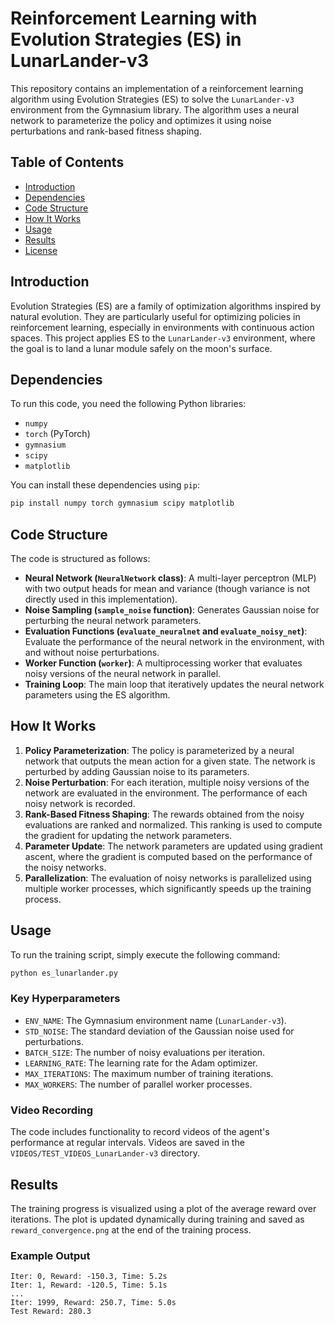 # Reinforcement Learning with Evolution Strategies (ES) in LunarLander-v3

This repository contains an implementation of a reinforcement learning algorithm using Evolution Strategies (ES) to solve the `LunarLander-v3` environment from the Gymnasium library. The algorithm uses a neural network to parameterize the policy and optimizes it using noise perturbations and rank-based fitness shaping.

## Table of Contents
- [Introduction](#introduction)
- [Dependencies](#dependencies)
- [Code Structure](#code-structure)
- [How It Works](#how-it-works)
- [Usage](#usage)
- [Results](#results)
- [License](#license)

## Introduction

Evolution Strategies (ES) are a family of optimization algorithms inspired by natural evolution. They are particularly useful for optimizing policies in reinforcement learning, especially in environments with continuous action spaces. This project applies ES to the `LunarLander-v3` environment, where the goal is to land a lunar module safely on the moon's surface.

## Dependencies

To run this code, you need the following Python libraries:

- `numpy`
- `torch` (PyTorch)
- `gymnasium`
- `scipy`
- `matplotlib`

You can install these dependencies using `pip`:

```bash
pip install numpy torch gymnasium scipy matplotlib
```

## Code Structure

The code is structured as follows:

- **Neural Network (`NeuralNetwork` class)**: A multi-layer perceptron (MLP) with two output heads for mean and variance (though variance is not directly used in this implementation).
- **Noise Sampling (`sample_noise` function)**: Generates Gaussian noise for perturbing the neural network parameters.
- **Evaluation Functions (`evaluate_neuralnet` and `evaluate_noisy_net`)**: Evaluate the performance of the neural network in the environment, with and without noise perturbations.
- **Worker Function (`worker`)**: A multiprocessing worker that evaluates noisy versions of the neural network in parallel.
- **Training Loop**: The main loop that iteratively updates the neural network parameters using the ES algorithm.

## How It Works

1. **Policy Parameterization**: The policy is parameterized by a neural network that outputs the mean action for a given state. The network is perturbed by adding Gaussian noise to its parameters.
2. **Noise Perturbation**: For each iteration, multiple noisy versions of the network are evaluated in the environment. The performance of each noisy network is recorded.
3. **Rank-Based Fitness Shaping**: The rewards obtained from the noisy evaluations are ranked and normalized. This ranking is used to compute the gradient for updating the network parameters.
4. **Parameter Update**: The network parameters are updated using gradient ascent, where the gradient is computed based on the performance of the noisy networks.
5. **Parallelization**: The evaluation of noisy networks is parallelized using multiple worker processes, which significantly speeds up the training process.

## Usage

To run the training script, simply execute the following command:

```bash
python es_lunarlander.py
```

### Key Hyperparameters

- `ENV_NAME`: The Gymnasium environment name (`LunarLander-v3`).
- `STD_NOISE`: The standard deviation of the Gaussian noise used for perturbations.
- `BATCH_SIZE`: The number of noisy evaluations per iteration.
- `LEARNING_RATE`: The learning rate for the Adam optimizer.
- `MAX_ITERATIONS`: The maximum number of training iterations.
- `MAX_WORKERS`: The number of parallel worker processes.

### Video Recording

The code includes functionality to record videos of the agent's performance at regular intervals. Videos are saved in the `VIDEOS/TEST_VIDEOS_LunarLander-v3` directory.

## Results

The training progress is visualized using a plot of the average reward over iterations. The plot is updated dynamically during training and saved as `reward_convergence.png` at the end of the training process.

### Example Output

```plaintext
Iter: 0, Reward: -150.3, Time: 5.2s
Iter: 1, Reward: -120.5, Time: 5.1s
...
Iter: 1999, Reward: 250.7, Time: 5.0s
Test Reward: 280.3
```
